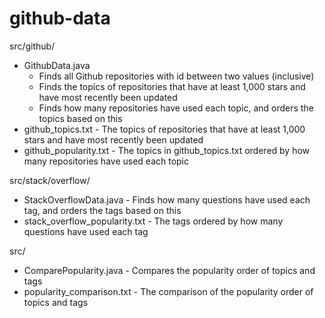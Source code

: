 # github-data

src/github/

* GithubData.java
  * Finds all Github repositories with id between two values (inclusive)
  * Finds the topics of repositories that have at least 1,000 stars and have most recently been updated
  * Finds how many repositories have used each topic, and orders the topics based on this
* github\_topics.txt - The topics of repositories that have at least 1,000 stars and have most recently been updated
* github\_popularity.txt - The topics in github\_topics.txt ordered by how many repositories have used each topic

src/stack/overflow/

* StackOverflowData.java - Finds how many questions have used each tag, and orders the tags based on this
* stack\_overflow\_popularity.txt - The tags ordered by how many questions have used each tag

src/

* ComparePopularity.java - Compares the popularity order of topics and tags
* popularity\_comparison.txt - The comparison of the popularity order of topics and tags
